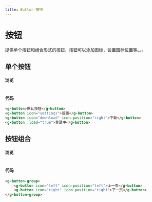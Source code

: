 ```yaml
---
title: Button 按钮
---
```


# 按钮

提供单个按钮和组合形式的按钮，按钮可以添加图标，设置图标位置等。。。

## 单个按钮 

#### 浏览
#
<ClientOnly>
<button-demos></button-demos>
</ClientOnly>

#### 代码

``` html
<g-button>默认按钮</g-button>
<g-button icon="settings">设置</g-button>
<g-button icon="download" icon-position="right">下载</g-button>
<g-button :load="true">登录中</g-button>
```
## 按钮组合

#### 浏览
#
<ClientOnly>
<buttonGroup-demos></buttonGroup-demos>
</ClientOnly>

#### 代码

``` html
<g-button-group>
    <g-button icon="left" icon-position="left">上一页</g-button>
    <g-button icon="right" icon-position="right">下一页</g-button>
</g-button-group>
```